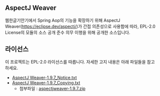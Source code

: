 ## AspectJ Weaver
웹한글기안기에서 Spring Aop의 기능을 확장하기 위해 AspectJ Weaver(https://eclipse.dev/aspectj/)가 간접 의존성으로 사용함에 따라, EPL-2.0 License의 모듈의 소스 공개 준수 의무 이행을 위해 공개한 소스입니다.

## 라이선스
이 프로젝트는 EPL-2.0 라이선스를 따릅니다. 자세한 고지 내용은 아래 파일들을 참고하세요.

* [AspectJ Weaver-1.9.7_Notice.txt](https://github.com/hancom-io/oss-notice/blob/main/AspectJ%20Weaver/AspectJ%20Weaver-1.9.7_Notice.txt)
* [AspectJ Weaver-1.9.7_Copying.txt](https://github.com/hancom-io/oss-notice/blob/main/AspectJ%20Weaver/AspectJ%20Weaver-1.9.7_Copying.txt)
  * 첨부파일 : [aspectjweaver-1.9.7.zip](https://github.com/hancom-io/oss-notice/raw/refs/heads/main/AspectJ%20Weaver/aspectjweaver-1.9.7.zip)
